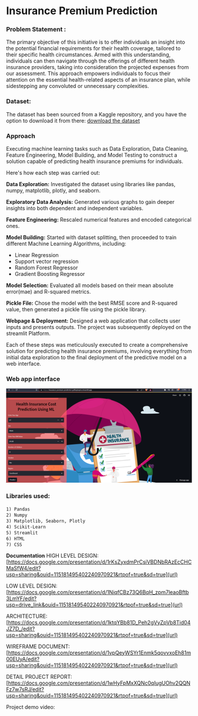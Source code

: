 # Insurance Premium Prediction
### Problem Statement :
The primary objective of this initiative is to offer individuals an insight into the potential financial requirements for their health coverage, tailored to their specific health circumstances. Armed with this understanding, individuals can then navigate through the offerings of different health insurance providers, taking into consideration the projected expenses from our assessment. This approach empowers individuals to focus their attention on the essential health-related aspects of an insurance plan, while sidestepping any convoluted or unnecessary complexities.

### Dataset:
The dataset has been sourced from a Kaggle repository, and you have the option to download it from there: [download the dataset](https://www.kaggle.com/datasets/noordeen/insurance-premium-prediction)

### Approach
Executing machine learning tasks such as Data Exploration, Data Cleaning, Feature Engineering, Model Building, and Model Testing to construct a solution capable of predicting health insurance premiums for individuals.

Here's how each step was carried out:

**Data Exploration:** Investigated the dataset using libraries like pandas, numpy, matplotlib, plotly, and seaborn.

**Exploratory Data Analysis:** Generated various graphs to gain deeper insights into both dependent and independent variables.

**Feature Engineering:** Rescaled numerical features and encoded categorical ones.

**Model Building:** Started with dataset splitting, then proceeded to train different Machine Learning Algorithms, including:
- Linear Regression
- Support vector regression
- Random Forest Regressor
- Gradient Boosting Regressor

**Model Selection:** Evaluated all models based on their mean absolute error(mae) and R-squared metrics.

**Pickle File:** Chose the model with the best RMSE score and R-squared value, then generated a pickle file using the pickle library.

**Webpage & Deployment:** Designed a web application that collects user inputs and presents outputs. The project was subsequently deployed on the streamlit  Platform.

Each of these steps was meticulously executed to create a comprehensive solution for predicting health insurance premiums, involving everything from initial data exploration to the final deployment of the predictive model on a web interface.

### Web app interface 
![alt text](https://github.com/Shekharmeena28/Insurance_premium_prediction/blob/main/Image/Screenshot%202023-06-23%20182904.png)

### Libraries used:
    1) Pandas
    2) Numpy
    3) Matplotlib, Seaborn, Plotly
    4) Scikit-Learn
    5) Streamlit
    6) HTML
    7) CSS

**Documentation**
HIGH LEVEL DESIGN: [https://docs.google.com/presentation/d/1rKsZyxdmPrCsiVBDNbRAzEcCHCMaSfW4/edit?usp=sharing&ouid=115181495402240970921&rtpof=true&sd=true](url)

LOW LEVEL DESIGN:[https://docs.google.com/presentation/d/1NiqfCBz73Q6BqH_zpm7leaoBftb3LmYF/edit?usp=drive_link&ouid=115181495402240970921&rtpof=true&sd=true](url)


ARCHITECTURE: [https://docs.google.com/presentation/d/1ktqYBb81D_Peh2gVyZpVb8Tid04JZ7D_/edit?usp=sharing&ouid=115181495402240970921&rtpof=true&sd=true](url)

WIREFRAME DOCUMENT: [https://docs.google.com/presentation/d/1vpQeyWSYr1Enmk5qovvxoEh81m00EUyA/edit?usp=sharing&ouid=115181495402240970921&rtpof=true&sd=true](url)

DETAIL PROJECT REPORT: [https://docs.google.com/presentation/d/1wHyFpMxXQNc0qIugUOhv2QQNFz7w7sRJ/edit?usp=sharing&ouid=115181495402240970921&rtpof=true&sd=true](url)

Project demo video:


